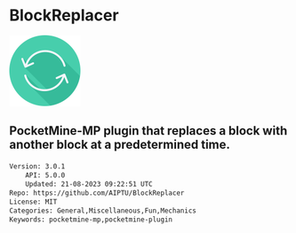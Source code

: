 # BlockReplacer
<img src="https://raw.githubusercontent.com/AIPTU/BlockReplacer/03ebaa78b4b76c6cea86944cea05cd7ce4b5d4aa/icon.png" width="128" height="128" />

## PocketMine-MP plugin that replaces a block with another block at a predetermined time.
```properties
Version: 3.0.1
    API: 5.0.0
    Updated: 21-08-2023 09:22:51 UTC
Repo: https://github.com/AIPTU/BlockReplacer
License: MIT
Categories: General,Miscellaneous,Fun,Mechanics
Keywords: pocketmine-mp,pocketmine-plugin
```